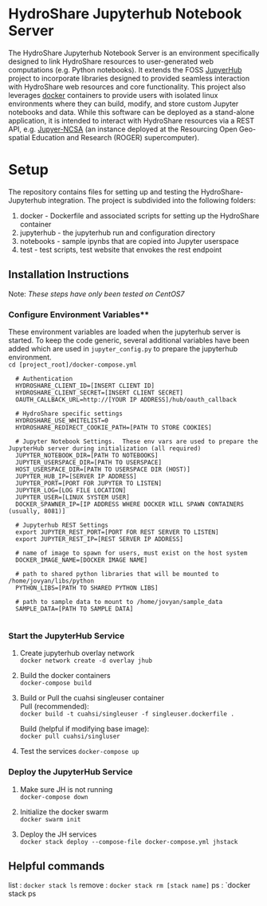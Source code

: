 # HydroShare Jupyterhub Notebook Server

The HydroShare Jupyterhub Notebook Server is an environment specifically designed to link HydroShare resources to user-generated web computations (e.g. Python notebooks). It extends the FOSS [JupyerHub](https://github.com/jupyterhub/jupyterhub) project to incorporate libraries designed to provided seamless interaction with HydroShare web resources and core functionality.  This project also leverages [docker](https://www.docker.com/) containers to provide users with isolated linux environments where they can build, modify, and store custom Jupyter notebooks and data.  While this software can be deployed as a stand-alone application, it is intended to interact with HydroShare resources via a REST API, e.g. [Jupyer-NCSA](https://www.hydroshare.org/resource/80d9f3b4bc914628a2d1df4ebebcc3fd/) (an instance deployed at the Resourcing Open Geo-spatial Education and Research (ROGER) supercomputer).


# Setup 

The repository contains files for setting up and testing the HydroShare-Jupyterhub integration.  The project is subdivided into the following folders:

1. docker - Dockerfile and associated scripts for setting up the HydroShare container
2. jupyterhub - the jupyterhub run and configuration directory
3. notebooks - sample ipynbs that are copied into Jupyter userspace
4. test - test scripts, test website that envokes the rest endpoint

## Installation Instructions  
Note: *These steps have only been tested on CentOS7*  


### Configure Environment Variables**  
These environment variables are loaded when the jupyterhub server is started.  To keep the code generic, several additional variables have been added which are used in `jupyter_config.py` to prepare the jupyterhub environment.   
`cd [project_root]/docker-compose.yml`   

```  
  # Authentication
  HYDROSHARE_CLIENT_ID=[INSERT CLIENT ID]
  HYDROSHARE_CLIENT_SECRET=[INSERT CLIENT SECRET]
  OAUTH_CALLBACK_URL=http://[YOUR IP ADDRESS]/hub/oauth_callback
  
  # HydroShare specific settings
  HYDROSHARE_USE_WHITELIST=0
  HYDROSHARE_REDIRECT_COOKIE_PATH=[PATH TO STORE COOKIES]
  
  # Jupyter Notebook Settings.  These env vars are used to prepare the JupyterHub server during initialization (all required)
  JUPYTER_NOTEBOOK_DIR=[PATH TO NOTEBOOKS]   
  JUPYTER_USERSPACE_DIR=[PATH TO USERSPACE]  
  HOST_USERSPACE_DIR=[PATH TO USERSPACE DIR (HOST)]
  JUPYTER_HUB_IP=[SERVER IP ADDRESS]
  JUPYTER_PORT=[PORT FOR JUPYTER TO LISTEN]
  JUPYTER_LOG=[LOG FILE LOCATION]
  JUPYTER_USER=[LINUX SYSTEM USER]
  DOCKER_SPAWNER_IP=[IP ADDRESS WHERE DOCKER WILL SPAWN CONTAINERS (usually, 8081)]
 
  # Jupyterhub REST Settings
  export JUPYTER_REST_PORT=[PORT FOR REST SERVER TO LISTEN]
  export JUPYTER_REST_IP=[REST SERVER IP ADDRESS]
  
  # name of image to spawn for users, must exist on the host system
  DOCKER_IMAGE_NAME=[DOCKER IMAGE NAME]

  # path to shared python libraries that will be mounted to /home/jovyan/libs/python
  PYTHON_LIBS=[PATH TO SHARED PYTHON LIBS]
  
  # path to sample data to mount to /home/jovyan/sample_data
  SAMPLE_DATA=[PATH TO SAMPLE DATA]
 
```


### Start the JupyterHub Service

1. Create jupyterhub overlay network  
   `docker network create -d overlay jhub`

2. Build the docker containers  
   `docker-compose build`

3. Build or Pull the cuahsi singleuser container  
   Pull (recommended):  
       `docker build -t cuahsi/singleuser -f singleuser.dockerfile . ` 

   Build (helpful if modifying base image):  
       `docker pull cuahsi/singluser`

4. Test the services
       `docker-compose up`


### Deploy the JupyterHub Service

1. Make sure JH is not running  
   `docker-compose down`  
 
2. Initialize the docker swarm  
   `docker swarm init`  

3. Deploy the JH services  
   `docker stack deploy --compose-file docker-compose.yml jhstack`  

## Helpful commands

   list   : `docker stack ls`
   remove : `docker stack rm [stack name]`
   ps     : `docker stack ps
